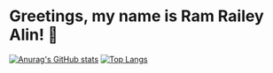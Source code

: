 # Greetings, my name is Ram Railey Alin! 👋

[![Anurag's GitHub stats](https://github-readme-stats.vercel.app/api?username=VulpritProoze)](https://github.com/VulpritProoze/github-readme-stats)
[![Top Langs](https://github-readme-stats.vercel.app/api/top-langs/?username=VulpritProoze)](https://github.com/VulpritProoze/github-readme-stats)

